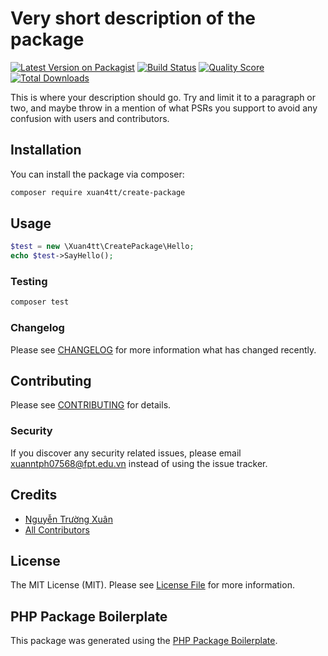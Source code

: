 # Very short description of the package

[![Latest Version on Packagist](https://img.shields.io/packagist/v/xuan4tt/create-package.svg?style=flat-square)](https://packagist.org/packages/xuan4tt/create-package)
[![Build Status](https://img.shields.io/travis/xuan4tt/create-package/master.svg?style=flat-square)](https://travis-ci.org/xuan4tt/create-package)
[![Quality Score](https://img.shields.io/scrutinizer/g/xuan4tt/create-package.svg?style=flat-square)](https://scrutinizer-ci.com/g/xuan4tt/create-package)
[![Total Downloads](https://img.shields.io/packagist/dt/xuan4tt/create-package.svg?style=flat-square)](https://packagist.org/packages/xuan4tt/create-package)

This is where your description should go. Try and limit it to a paragraph or two, and maybe throw in a mention of what PSRs you support to avoid any confusion with users and contributors.

## Installation

You can install the package via composer:

```bash
composer require xuan4tt/create-package
```

## Usage

``` php
$test = new \Xuan4tt\CreatePackage\Hello;
echo $test->SayHello();

```

### Testing

``` bash
composer test
```

### Changelog

Please see [CHANGELOG](CHANGELOG.md) for more information what has changed recently.

## Contributing

Please see [CONTRIBUTING](CONTRIBUTING.md) for details.

### Security

If you discover any security related issues, please email xuanntph07568@fpt.edu.vn instead of using the issue tracker.

## Credits

- [Nguyễn Trường Xuân](https://github.com/xuan4tt)
- [All Contributors](../../contributors)

## License

The MIT License (MIT). Please see [License File](LICENSE.md) for more information.

## PHP Package Boilerplate

This package was generated using the [PHP Package Boilerplate](https://laravelpackageboilerplate.com).